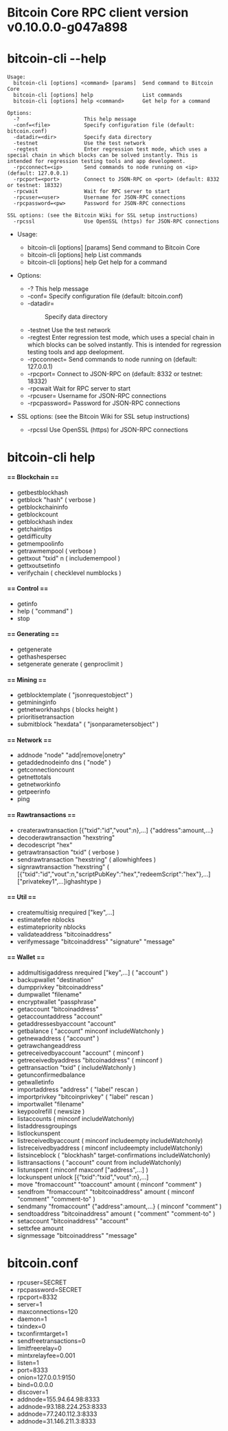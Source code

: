 # Bitcoin Core RPC client version v0.10.0.0-g047a898

# bitcoin-cli --help

```
Usage:
  bitcoin-cli [options] <command> [params]  Send command to Bitcoin Core
  bitcoin-cli [options] help                List commands
  bitcoin-cli [options] help <command>      Get help for a command

Options:
  -?                     This help message
  -conf=<file>           Specify configuration file (default: bitcoin.conf)
  -datadir=<dir>         Specify data directory
  -testnet               Use the test network
  -regtest               Enter regression test mode, which uses a special chain in which blocks can be solved instantly. This is intended for regression testing tools and app development.
  -rpcconnect=<ip>       Send commands to node running on <ip> (default: 127.0.0.1)
  -rpcport=<port>        Connect to JSON-RPC on <port> (default: 8332 or testnet: 18332)
  -rpcwait               Wait for RPC server to start
  -rpcuser=<user>        Username for JSON-RPC connections
  -rpcpassword=<pw>      Password for JSON-RPC connections

SSL options: (see the Bitcoin Wiki for SSL setup instructions)
  -rpcssl                Use OpenSSL (https) for JSON-RPC connections

```


- Usage:
  - bitcoin-cli [options] <command> [params]  Send command to Bitcoin Core
  - bitcoin-cli [options] help                List commands
  - bitcoin-cli [options] help <command>      Get help for a command

- Options:
  - -?                     This help message
  - -conf=<file>           Specify configuration file (default: bitcoin.conf)
  - -datadir=<dir>         Specify data directory
  - -testnet               Use the test network
  - -regtest               Enter regression test mode, which uses a special chain in which blocks can be solved instantly. This is intended for regression testing tools and app deelopment.
  - -rpcconnect=<ip>       Send commands to node running on <ip> (default: 127.0.0.1)
  - -rpcport=<port>        Connect to JSON-RPC on <port> (default: 8332 or testnet: 18332)
  - -rpcwait               Wait for RPC server to start
  - -rpcuser=<user>        Username for JSON-RPC connections
  - -rpcpassword=<pw>      Password for JSON-RPC connections

- SSL options: (see the Bitcoin Wiki for SSL setup instructions)
  - -rpcssl                Use OpenSSL (https) for JSON-RPC connections

# bitcoin-cli help

#### == Blockchain ==
- getbestblockhash
- getblock "hash" ( verbose )
- getblockchaininfo
- getblockcount
- getblockhash index
- getchaintips
- getdifficulty
- getmempoolinfo
- getrawmempool ( verbose )
- gettxout "txid" n ( includemempool )
- gettxoutsetinfo
- verifychain ( checklevel numblocks )

#### == Control ==
- getinfo
- help ( "command" )
- stop

#### == Generating ==
- getgenerate
- gethashespersec
- setgenerate generate ( genproclimit )

#### == Mining ==
- getblocktemplate ( "jsonrequestobject" )
- getmininginfo
- getnetworkhashps ( blocks height )
- prioritisetransaction <txid> <priority delta> <fee delta>
- submitblock "hexdata" ( "jsonparametersobject" )

#### == Network ==
- addnode "node" "add|remove|onetry"
- getaddednodeinfo dns ( "node" )
- getconnectioncount
- getnettotals
- getnetworkinfo
- getpeerinfo
- ping

#### == Rawtransactions ==
- createrawtransaction [{"txid":"id","vout":n},...] {"address":amount,...}
- decoderawtransaction "hexstring"
- decodescript "hex"
- getrawtransaction "txid" ( verbose )
- sendrawtransaction "hexstring" ( allowhighfees )
- signrawtransaction "hexstring" ( [{"txid":"id","vout":n,"scriptPubKey":"hex","redeemScript":"hex"},...] ["privatekey1",...]ighashtype )

#### == Util ==
- createmultisig nrequired ["key",...]
- estimatefee nblocks
- estimatepriority nblocks
- validateaddress "bitcoinaddress"
- verifymessage "bitcoinaddress" "signature" "message"

#### == Wallet ==
- addmultisigaddress nrequired ["key",...] ( "account" )
- backupwallet "destination"
- dumpprivkey "bitcoinaddress"
- dumpwallet "filename"
- encryptwallet "passphrase"
- getaccount "bitcoinaddress"
- getaccountaddress "account"
- getaddressesbyaccount "account"
- getbalance ( "account" minconf includeWatchonly )
- getnewaddress ( "account" )
- getrawchangeaddress
- getreceivedbyaccount "account" ( minconf )
- getreceivedbyaddress "bitcoinaddress" ( minconf )
- gettransaction "txid" ( includeWatchonly )
- getunconfirmedbalance
- getwalletinfo
- importaddress "address" ( "label" rescan )
- importprivkey "bitcoinprivkey" ( "label" rescan )
- importwallet "filename"
- keypoolrefill ( newsize )
- listaccounts ( minconf includeWatchonly)
- listaddressgroupings
- listlockunspent
- listreceivedbyaccount ( minconf includeempty includeWatchonly)
- listreceivedbyaddress ( minconf includeempty includeWatchonly)
- listsinceblock ( "blockhash" target-confirmations includeWatchonly)
- listtransactions ( "account" count from includeWatchonly)
- listunspent ( minconf maxconf  ["address",...] )
- lockunspent unlock [{"txid":"txid","vout":n},...]
- move "fromaccount" "toaccount" amount ( minconf "comment" )
- sendfrom "fromaccount" "tobitcoinaddress" amount ( minconf "comment" "comment-to" )
- sendmany "fromaccount" {"address":amount,...} ( minconf "comment" )
- sendtoaddress "bitcoinaddress" amount ( "comment" "comment-to" )
- setaccount "bitcoinaddress" "account"
- settxfee amount
- signmessage "bitcoinaddress" "message"


# bitcoin.conf
- rpcuser=SECRET
- rpcpassword=SECRET
- rpcport=8332
- server=1
- maxconnections=120
- daemon=1
- txindex=0
- txconfirmtarget=1
- sendfreetransactions=0
- limitfreerelay=0
- mintxrelayfee=0.001
- listen=1
- port=8333
- onion=127.0.0.1:9150
- bind=0.0.0.0
- discover=1
- addnode=155.94.64.98:8333
- addnode=93.188.224.253:8333
- addnode=77.240.112.3:8333
- addnode=31.146.211.3:8333
